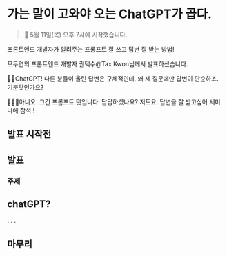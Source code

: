 # 가는 말이 고와야 오는 ChatGPT가 곱다.

> 📖 5월 11일(목) 오후 7시에 시작했습니다.

프론트엔드 개발자가 알려주는 프롬프트 잘 쓰고 답변 잘 받는 방법!

모두연의 프론트엔드 개발자 권택수@Tax Kwon님께서 발표하셨습니다.

🤷🏼ChatGPT! 다른 분들이 올린 답변은 구체적인데, 왜 제 질문에만 답변이 단순하죠. 기분탓인가요?

🧑🏼‍🌾아니오. 그건 프롬프트 탓입니다. 답답하셨나요? 저도요. 답변을 잘 받고싶어 세미나에 참석 !

## 발표 시작전

## 발표

### 주제

## chatGPT?

.
.
.

## 마무리
